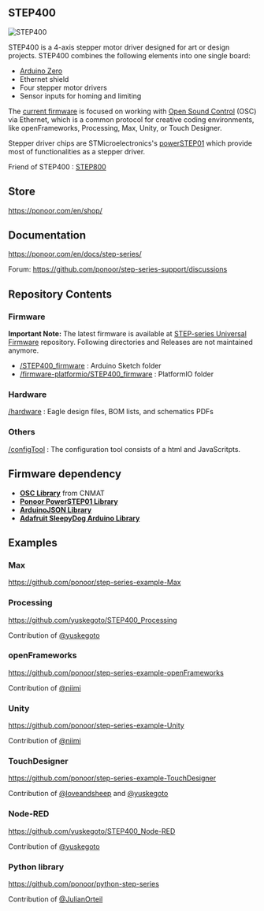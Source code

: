 ## STEP400
![STEP400](https://ponoor.com/cms/wp-content/uploads/2021/03/step400-product-version-edited.png)

STEP400 is a 4-axis stepper motor driver designed for art or design projects. STEP400 combines the following elements into one single board:

- [Arduino Zero](https://www.arduino.cc/en/Guide/ArduinoZero)
- Ethernet shield
- Four stepper motor drivers
- Sensor inputs for homing and limiting

The [current firmware](https://github.com/ponoor/step-series-universal-firmware) is focused on working with [Open Sound Control](http://opensoundcontrol.org/) (OSC) via Ethernet, which is a common protocol for creative coding environments, like openFrameworks, Processing, Max, Unity, or Touch Designer.

Stepper driver chips are STMicroelectronics's [powerSTEP01](https://www.st.com/en/motor-drivers/powerstep01.html) which provide most of functionalities as a stepper driver.

Friend of STEP400 : [STEP800](https://github.com/ponoor/STEP800)

## Store
https://ponoor.com/en/shop/

## Documentation
https://ponoor.com/en/docs/step-series/

Forum: https://github.com/ponoor/step-series-support/discussions

## Repository Contents
### Firmware
**Important Note:**
The latest firmware is available at [STEP-series Universal Firmware](https://github.com/ponoor/step-series-universal-firmware) repository. Following directories and Releases are not maintained anymore. 

- [/STEP400_firmware](https://github.com/ponoor/STEP400/tree/master/STEP400_firmware) : Arduino Sketch folder
- [/firmware-platformio/STEP400_firmware](https://github.com/ponoor/STEP400/tree/master/firmware-platformio/STEP400_firmware) : PlatformIO folder

### Hardware
[/hardware](https://github.com/ponoor/STEP400/tree/master/hardware) : Eagle design files, BOM lists, and schematics PDFs

### Others
[/configTool](https://github.com/ponoor/STEP400/tree/master/configTool) : The configuration tool consists of a html and JavaScritpts.

## Firmware dependency
- **[OSC Library](https://github.com/CNMAT/OSC)** from CNMAT
- **[Ponoor PowerSTEP01 Library](https://github.com/ponoor/Ponoor_PowerSTEP01_Library)**
- **[ArduinoJSON Library](https://arduinojson.org/)**
- **[Adafruit SleepyDog Arduino Library](https://github.com/adafruit/Adafruit_SleepyDog)**

## Examples
### Max
https://github.com/ponoor/step-series-example-Max

### Processing
https://github.com/yuskegoto/STEP400_Processing

Contribution of [@yuskegoto](https://github.com/yuskegoto)

### openFrameworks
https://github.com/ponoor/step-series-example-openFrameworks

Contribution of [@niimi](https://github.com/niimi)

### Unity
https://github.com/ponoor/step-series-example-Unity

Contribution of [@niimi](https://github.com/niimi)

### TouchDesigner
https://github.com/ponoor/step-series-example-TouchDesigner

Contribution of [@loveandsheep](https://github.com/loveandsheep) and [@yuskegoto](https://github.com/yuskegoto)

### Node-RED
https://github.com/yuskegoto/STEP400_Node-RED

Contribution of [@yuskegoto](https://github.com/yuskegoto)

### Python library
https://github.com/ponoor/python-step-series

Contribution of [@JulianOrteil](https://github.com/JulianOrteil)
